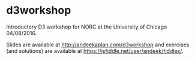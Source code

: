 # d3workshop
Introductory D3 workshop for NORC at the University of Chicago 04/08/2016. 

Slides are available at http://andeekaplan.com/d3workshop and exercises (and solutions) are available at https://jsfiddle.net/user/andeek/fiddles/.

